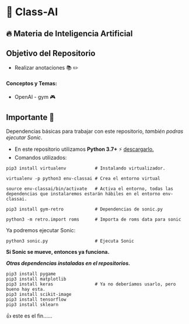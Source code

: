 # :smoking: Class-AI

## :fire: Materia de Inteligencia Artificial 

## Objetivo del Repositorio
- Realizar anotaciones :books: :pencil2:

#### Conceptos y Temas:
- OpenAI - gym :video_game:

## Importante :balloon:

Dependencias básicas para trabajar con este repositorio, _también podras ejecutar Sonic_.

- En este repositorio utilizamos **Python 3.7+** :zap: [descargarlo.](https://www.python.org/downloads/)
- Comandos utilizados:

```shell
pip3 install virtualenv           # Instalando virtualizador.

virtualenv -p python3 env-classai # Crea el entorno virtual

source env-classai/bin/activate   # Activa el entorno, todas las dependencias que instalaremos estarán hábiles en el entorno env-classai.

pip3 install gym-retro            # Dependencias de sonic.py

python3 -m retro.import roms      # Importa de roms data para sonic
```

Ya podremos ejecutar Sonic:

```console
python3 sonic.py                  # Ejecuta Sonic
```
**Si Sonic se mueve, entonces ya funciona.**

_**Otras dependencias instaladas en el repositorios.**_

```console
pip3 install pygame
pip3 install matplotlib
pip3 install keras                # Ya no deberíamos usarlo, pero bueno hay esta.
pip3 install scikit-image
pip3 install tensorflow
pip3 install sklearn
```

:+1: este es el fin......
